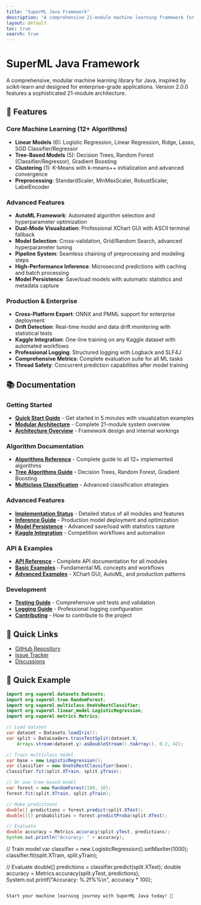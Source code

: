 ```yaml
---
title: "SuperML Java Framework"
description: "A comprehensive 21-module machine learning framework for Java"
layout: default
toc: true
search: true
---
```


# SuperML Java Framework

A comprehensive, modular machine learning library for Java, inspired by scikit-learn and designed for enterprise-grade applications. Version 2.0.0 features a sophisticated 21-module architecture.

## 🚀 Features

### Core Machine Learning (12+ Algorithms)
- **Linear Models** (6): Logistic Regression, Linear Regression, Ridge, Lasso, SGD Classifier/Regressor
- **Tree-Based Models** (5): Decision Trees, Random Forest (Classifier/Regressor), Gradient Boosting
- **Clustering** (1): K-Means with k-means++ initialization and advanced convergence
- **Preprocessing**: StandardScaler, MinMaxScaler, RobustScaler, LabelEncoder

### Advanced Features  
- **AutoML Framework**: Automated algorithm selection and hyperparameter optimization
- **Dual-Mode Visualization**: Professional XChart GUI with ASCII terminal fallback
- **Model Selection**: Cross-validation, Grid/Random Search, advanced hyperparameter tuning
- **Pipeline System**: Seamless chaining of preprocessing and modeling steps
- **High-Performance Inference**: Microsecond predictions with caching and batch processing
- **Model Persistence**: Save/load models with automatic statistics and metadata capture

### Production & Enterprise
- **Cross-Platform Export**: ONNX and PMML support for enterprise deployment
- **Drift Detection**: Real-time model and data drift monitoring with statistical tests
- **Kaggle Integration**: One-line training on any Kaggle dataset with automated workflows
- **Professional Logging**: Structured logging with Logback and SLF4J
- **Comprehensive Metrics**: Complete evaluation suite for all ML tasks
- **Thread Safety**: Concurrent prediction capabilities after model training

## 📚 Documentation

### **Getting Started**
- [**Quick Start Guide**](quick-start.md) - Get started in 5 minutes with visualization examples
- [**Modular Architecture**](modular-architecture.md) - Complete 21-module system overview
- [**Architecture Overview**](architecture.md) - Framework design and internal workings

### **Algorithm Documentation**
- [**Algorithms Reference**](algorithms-reference.md) - Complete guide to all 12+ implemented algorithms
- [**Tree Algorithms Guide**](tree-algorithms.md) - Decision Trees, Random Forest, Gradient Boosting
- [**Multiclass Classification**](multiclass-guide.md) - Advanced classification strategies

### **Advanced Features**
- [**Implementation Status**](implementation-status.md) - Detailed status of all modules and features
- [**Inference Guide**](inference-guide.md) - Production model deployment and optimization
- [**Model Persistence**](model-persistence.md) - Advanced save/load with statistics capture
- [**Kaggle Integration**](kaggle-integration.md) - Competition workflows and automation

### **API & Examples**
- [**API Reference**](api/core-classes.md) - Complete API documentation for all modules
- [**Basic Examples**](examples/basic-examples.md) - Fundamental ML concepts and workflows
- [**Advanced Examples**](examples/advanced-examples.md) - XChart GUI, AutoML, and production patterns

### **Development**
- [**Testing Guide**](testing-guide.md) - Comprehensive unit tests and validation
- [**Logging Guide**](logging-guide.md) - Professional logging configuration
- [**Contributing**](contributing.md) - How to contribute to the project

## 🔗 Quick Links

- [GitHub Repository](https://github.com/supermlorg/superml-java)
- [Issue Tracker](https://github.com/supermlorg/superml-java/issues)
- [Discussions](https://github.com/supermlorg/superml-java/discussions)

## 🎯 Quick Example

```java
import org.superml.datasets.Datasets;
import org.superml.tree.RandomForest;
import org.superml.multiclass.OneVsRestClassifier;
import org.superml.linear_model.LogisticRegression;
import org.superml.metrics.Metrics;

// Load dataset
var dataset = Datasets.loadIris();
var split = DataLoaders.trainTestSplit(dataset.X, 
    Arrays.stream(dataset.y).asDoubleStream().toArray(), 0.2, 42);

// Train multiclass model
var base = new LogisticRegression();
var classifier = new OneVsRestClassifier(base);
classifier.fit(split.XTrain, split.yTrain);

// Or use tree-based model
var forest = new RandomForest(100, 10);
forest.fit(split.XTrain, split.yTrain);

// Make predictions
double[] predictions = forest.predict(split.XTest);
double[][] probabilities = forest.predictProba(split.XTest);

// Evaluate
double accuracy = Metrics.accuracy(split.yTest, predictions);
System.out.println("Accuracy: " + accuracy);
```

// Train model
var classifier = new LogisticRegression().setMaxIter(1000);
classifier.fit(split.XTrain, split.yTrain);

// Evaluate
double[] predictions = classifier.predict(split.XTest);
double accuracy = Metrics.accuracy(split.yTest, predictions);
System.out.printf("Accuracy: %.2f%%\n", accuracy * 100);
```

Start your machine learning journey with SuperML Java today! 🚀
